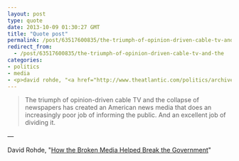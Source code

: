 ```yaml
---
layout: post
type: quote
date: 2013-10-09 01:30:27 GMT
title: "Quote post"
permalink: /post/63517600835/the-triumph-of-opinion-driven-cable-tv-and-the
redirect_from: 
  - /post/63517600835/the-triumph-of-opinion-driven-cable-tv-and-the
categories:
- politics
- media
- <p>david rohde, "<a href="http://www.theatlantic.com/politics/archive/2013/10/how-the-broken-media-helped-break-the-government/280261/">how the broken media helped break the government</a>"</p>
---
```

<blockquote>The triumph of opinion-driven cable TV and the collapse of newspapers has created an American news media that does an increasingly poor job of informing the public. And an excellent job of dividing it.</blockquote>

 — <p>David Rohde, "<a href="http://www.theatlantic.com/politics/archive/2013/10/how-the-broken-media-helped-break-the-government/280261/">How the Broken Media Helped Break the Government</a>"</p>
